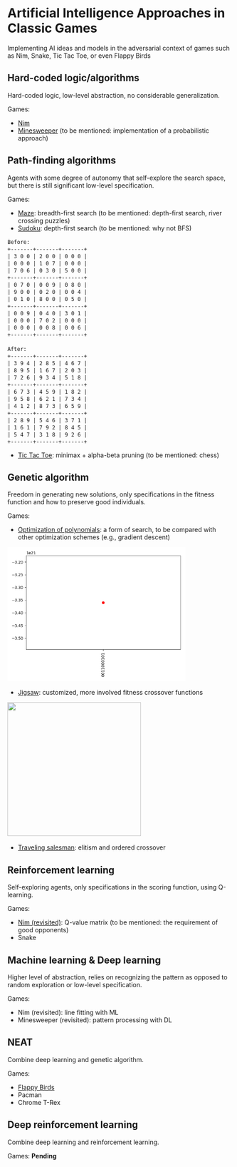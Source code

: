 # Artificial Intelligence Approaches in Classic Games
 
Implementing AI ideas and models in the adversarial context of games such as
Nim, Snake, Tic Tac Toe, or even Flappy Birds
 
## Hard-coded logic/algorithms
 
Hard-coded logic, low-level abstraction, no considerable generalization.
 
Games:
- [Nim](https://github.com/KrisNguyen135/AI-Approaches/tree/master/HardCoded/Nim)
- [Minesweeper](https://github.com/KrisNguyen135/AI-Approaches/tree/master/HardCoded/MineSweeper)
(to be mentioned: implementation of a probabilistic approach)
 
## Path-finding algorithms
 
Agents with some degree of autonomy that self-explore the search space, but
there is still significant low-level specification.
 
Games:
- [Maze](https://github.com/KrisNguyen135/AI-Approaches/tree/master/PathFinding/Maze):
breadth-first search (to be mentioned: depth-first search, river crossing puzzles)
- [Sudoku](https://github.com/KrisNguyen135/AI-Approaches/tree/master/PathFinding/Sudoku):
depth-first search (to be mentioned: why not BFS)
```
Before:
+-------+-------+-------+
| 3 0 0 | 2 0 0 | 0 0 0 |
| 0 0 0 | 1 0 7 | 0 0 0 |
| 7 0 6 | 0 3 0 | 5 0 0 |
+-------+-------+-------+
| 0 7 0 | 0 0 9 | 0 8 0 |
| 9 0 0 | 0 2 0 | 0 0 4 |
| 0 1 0 | 8 0 0 | 0 5 0 |
+-------+-------+-------+
| 0 0 9 | 0 4 0 | 3 0 1 |
| 0 0 0 | 7 0 2 | 0 0 0 |
| 0 0 0 | 0 0 8 | 0 0 6 |
+-------+-------+-------+

After:
+-------+-------+-------+
| 3 9 4 | 2 8 5 | 4 6 7 |
| 8 9 5 | 1 6 7 | 2 0 3 |
| 7 2 6 | 9 3 4 | 5 1 8 |
+-------+-------+-------+
| 6 7 3 | 4 5 9 | 1 8 2 |
| 9 5 8 | 6 2 1 | 7 3 4 |
| 4 1 2 | 8 7 3 | 6 5 9 |
+-------+-------+-------+
| 2 8 9 | 5 4 6 | 3 7 1 |
| 1 6 1 | 7 9 2 | 8 4 5 |
| 5 4 7 | 3 1 8 | 9 2 6 |
+-------+-------+-------+
```

- [Tic Tac Toe](https://github.com/KrisNguyen135/AI-Approaches/tree/master/PathFinding/TicTacToe):
minimax + alpha-beta pruning (to be mentioned: chess)
 
## Genetic algorithm
 
Freedom in generating new solutions, only specifications in the fitness
function and how to preserve good individuals.
 
Games:
- [Optimization of polynomials](https://github.com/KrisNguyen135/AI-Approaches/tree/master/GeneticAlgorithm/Optimization):
a form of search, to be compared with other optimization schemes (e.g., 
gradient descent)

<img src="https://github.com/KrisNguyen135/AI-Approaches/blob/master/Media/Optimization/combined.gif" width="400" height="300"/>

- [Jigsaw](https://github.com/KrisNguyen135/AI-Approaches/tree/master/GeneticAlgorithm/Jigsaw):
customized, more involved fitness crossover functions

<img src="https://github.com/KrisNguyen135/Genetic-Jigsaw-Solver/blob/master/Media/Jigsaw/combined.gif" width="300" height="300"/>

- [Traveling salesman](https://github.com/KrisNguyen135/AI-Approaches/tree/master/GeneticAlgorithm/TravelingSalesman):
elitism and ordered crossover
 
## Reinforcement learning
 
Self-exploring agents, only specifications in the scoring function, using
Q-learning.
 
Games: 
- [Nim (revisited)](https://github.com/KrisNguyen135/AI-Approaches/tree/master/ReinforcementLearning/Nim):
Q-value matrix (to be mentioned: the requirement of good opponents)
- Snake
 
## Machine learning & Deep learning
 
Higher level of abstraction, relies on recognizing the pattern as opposed to
random exploration or low-level specification. 
 
Games:
- Nim (revisited): line fitting with ML
- Minesweeper (revisited): pattern processing with DL
 
## NEAT
 
Combine deep learning and genetic algorithm.
 
Games:
- [Flappy Birds](https://github.com/KrisNguyen135/AI-Approaches/tree/master/NEAT/Flappy)
- Pacman
- Chrome T-Rex
 
## Deep reinforcement learning
 
Combine deep learning and reinforcement learning.
 
Games: **Pending**
